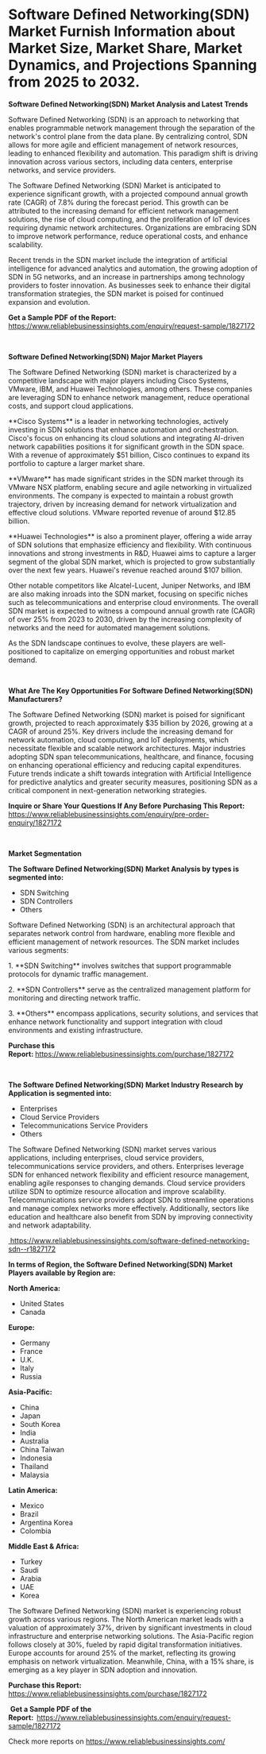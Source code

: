 <p><h1>Software Defined Networking(SDN) Market Furnish Information about Market Size, Market Share, Market Dynamics, and Projections Spanning from 2025 to 2032.</h1></p><p><strong>Software Defined Networking(SDN) Market Analysis and Latest Trends</strong></p>
<p><p>Software Defined Networking (SDN) is an approach to networking that enables programmable network management through the separation of the network's control plane from the data plane. By centralizing control, SDN allows for more agile and efficient management of network resources, leading to enhanced flexibility and automation. This paradigm shift is driving innovation across various sectors, including data centers, enterprise networks, and service providers.</p><p>The Software Defined Networking (SDN) Market is anticipated to experience significant growth, with a projected compound annual growth rate (CAGR) of 7.8% during the forecast period. This growth can be attributed to the increasing demand for efficient network management solutions, the rise of cloud computing, and the proliferation of IoT devices requiring dynamic network architectures. Organizations are embracing SDN to improve network performance, reduce operational costs, and enhance scalability.</p><p>Recent trends in the SDN market include the integration of artificial intelligence for advanced analytics and automation, the growing adoption of SDN in 5G networks, and an increase in partnerships among technology providers to foster innovation. As businesses seek to enhance their digital transformation strategies, the SDN market is poised for continued expansion and evolution.</p></p>
<p><strong>Get a Sample PDF of the Report:&nbsp;</strong> <a href="https://www.reliablebusinessinsights.com/enquiry/request-sample/1827172?utm_campaign=57&utm_medium=2&utm_source=Github&utm_content=ia&utm_term=11032025&utm_id=software-defined-networkingsdn">https://www.reliablebusinessinsights.com/enquiry/request-sample/1827172</a></p>
<p>&nbsp;</p>
<p><strong>Software Defined Networking(SDN) Major Market Players</strong></p>
<p><p>The Software Defined Networking (SDN) market is characterized by a competitive landscape with major players including Cisco Systems, VMware, IBM, and Huawei Technologies, among others. These companies are leveraging SDN to enhance network management, reduce operational costs, and support cloud applications.</p><p>**Cisco Systems** is a leader in networking technologies, actively investing in SDN solutions that enhance automation and orchestration. Cisco's focus on enhancing its cloud solutions and integrating AI-driven network capabilities positions it for significant growth in the SDN space. With a revenue of approximately $51 billion, Cisco continues to expand its portfolio to capture a larger market share.</p><p>**VMware** has made significant strides in the SDN market through its VMware NSX platform, enabling secure and agile networking in virtualized environments. The company is expected to maintain a robust growth trajectory, driven by increasing demand for network virtualization and effective cloud solutions. VMware reported revenue of around $12.85 billion.</p><p>**Huawei Technologies** is also a prominent player, offering a wide array of SDN solutions that emphasize efficiency and flexibility. With continuous innovations and strong investments in R&D, Huawei aims to capture a larger segment of the global SDN market, which is projected to grow substantially over the next few years. Huawei's revenue reached around $107 billion.</p><p>Other notable competitors like Alcatel-Lucent, Juniper Networks, and IBM are also making inroads into the SDN market, focusing on specific niches such as telecommunications and enterprise cloud environments. The overall SDN market is expected to witness a compound annual growth rate (CAGR) of over 25% from 2023 to 2030, driven by the increasing complexity of networks and the need for automated management solutions.</p><p>As the SDN landscape continues to evolve, these players are well-positioned to capitalize on emerging opportunities and robust market demand.</p></p>
<p>&nbsp;</p>
<p><strong>What Are The Key Opportunities For Software Defined Networking(SDN) Manufacturers?</strong></p>
<p><p>The Software Defined Networking (SDN) market is poised for significant growth, projected to reach approximately $35 billion by 2026, growing at a CAGR of around 25%. Key drivers include the increasing demand for network automation, cloud computing, and IoT deployments, which necessitate flexible and scalable network architectures. Major industries adopting SDN span telecommunications, healthcare, and finance, focusing on enhancing operational efficiency and reducing capital expenditures. Future trends indicate a shift towards integration with Artificial Intelligence for predictive analytics and greater security measures, positioning SDN as a critical component in next-generation networking strategies.</p></p>
<p><strong>Inquire or Share Your Questions If Any Before Purchasing This Report:</strong> <a href="https://www.reliablebusinessinsights.com/enquiry/pre-order-enquiry/1827172?utm_campaign=57&utm_medium=2&utm_source=Github&utm_content=ia&utm_term=11032025&utm_id=software-defined-networkingsdn">https://www.reliablebusinessinsights.com/enquiry/pre-order-enquiry/1827172</a></p>
<p>&nbsp;</p>
<p><strong>Market Segmentation</strong></p>
<p><strong>The Software Defined Networking(SDN) Market Analysis by types is segmented into:</strong></p>
<p><ul><li>SDN Switching</li><li>SDN Controllers</li><li>Others</li></ul></p>
<p><p>Software Defined Networking (SDN) is an architectural approach that separates network control from hardware, enabling more flexible and efficient management of network resources. The SDN market includes various segments: </p><p>1. **SDN Switching** involves switches that support programmable protocols for dynamic traffic management.</p><p>2. **SDN Controllers** serve as the centralized management platform for monitoring and directing network traffic.</p><p>3. **Others** encompass applications, security solutions, and services that enhance network functionality and support integration with cloud environments and existing infrastructure.</p></p>
<p><strong>Purchase this Report:&nbsp;</strong><a href="https://www.reliablebusinessinsights.com/purchase/1827172?utm_campaign=57&utm_medium=2&utm_source=Github&utm_content=ia&utm_term=11032025&utm_id=software-defined-networkingsdn">https://www.reliablebusinessinsights.com/purchase/1827172</a></p>
<p>&nbsp;</p>
<p><strong>The Software Defined Networking(SDN) Market Industry Research by Application is segmented into:</strong></p>
<p><ul><li>Enterprises</li><li>Cloud Service Providers</li><li>Telecommunications Service Providers</li><li>Others</li></ul></p>
<p><p>The Software Defined Networking (SDN) market serves various applications, including enterprises, cloud service providers, telecommunications service providers, and others. Enterprises leverage SDN for enhanced network flexibility and efficient resource management, enabling agile responses to changing demands. Cloud service providers utilize SDN to optimize resource allocation and improve scalability. Telecommunications service providers adopt SDN to streamline operations and manage complex networks more effectively. Additionally, sectors like education and healthcare also benefit from SDN by improving connectivity and network adaptability.</p></p>
<p><a href="https://www.reliablebusinessinsights.com/software-defined-networking-sdn--r1827172?utm_campaign=57&utm_medium=2&utm_source=Github&utm_content=ia&utm_term=11032025&utm_id=software-defined-networkingsdn">&nbsp;https://www.reliablebusinessinsights.com/software-defined-networking-sdn--r1827172</a></p>
<p><strong>In terms of Region, the Software Defined Networking(SDN) Market Players available by Region are:</strong></p>
<p>
    <p> <strong> North America: </strong>
        <ul>
            <li>United States</li>
            <li>Canada</li>
        </ul>
        </p> 
    <p> <strong> Europe: </strong>
        <ul>
            <li>Germany</li>
            <li>France</li>
            <li>U.K.</li>
            <li>Italy</li>
            <li>Russia</li>
        </ul>
        </p> 
    <p> <strong> Asia-Pacific: </strong>
        <ul>
            <li>China</li>
            <li>Japan</li>
            <li>South Korea</li>
            <li>India</li>
            <li>Australia</li>
            <li>China Taiwan</li>
            <li>Indonesia</li>
            <li>Thailand</li>
            <li>Malaysia</li>
        </ul>
        </p> 
    <p> <strong> Latin America: </strong>
        <ul>
            <li>Mexico</li>
            <li>Brazil</li>
            <li>Argentina Korea</li>
            <li>Colombia</li>
        </ul>
        </p> 
    <p> <strong> Middle East & Africa: </strong>
        <ul>
            <li>Turkey</li>
            <li>Saudi</li>
            <li>Arabia</li>
            <li>UAE</li>
            <li>Korea</li>
        </ul>
    </p>
    </p>
<p><p>The Software Defined Networking (SDN) market is experiencing robust growth across various regions. The North American market leads with a valuation of approximately 37%, driven by significant investments in cloud infrastructure and enterprise networking solutions. The Asia-Pacific region follows closely at 30%, fueled by rapid digital transformation initiatives. Europe accounts for around 25% of the market, reflecting its growing emphasis on network virtualization. Meanwhile, China, with a 15% share, is emerging as a key player in SDN adoption and innovation.</p></p>
<p><strong>Purchase this Report: </strong><a href="https://www.reliablebusinessinsights.com/purchase/1827172?utm_campaign=57&utm_medium=2&utm_source=Github&utm_content=ia&utm_term=11032025&utm_id=software-defined-networkingsdn">https://www.reliablebusinessinsights.com/purchase/1827172</a></p>
<p>&nbsp;<strong>Get a Sample PDF of the Report:&nbsp;&nbsp;</strong><a href="https://www.reliablebusinessinsights.com/enquiry/request-sample/1827172?utm_campaign=57&utm_medium=2&utm_source=Github&utm_content=ia&utm_term=11032025&utm_id=software-defined-networkingsdn">https://www.reliablebusinessinsights.com/enquiry/request-sample/1827172</a></p>
<p><strong></strong></p>
<p>Check more reports on <a href="https://www.reliablebusinessinsights.com/?utm_campaign=57&utm_medium=2&utm_source=Github&utm_content=ia&utm_term=11032025&utm_id=software-defined-networkingsdn">https://www.reliablebusinessinsights.com/</a></p>